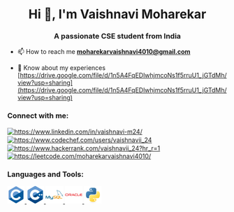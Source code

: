 <h1 align="center">Hi 👋, I'm Vaishnavi Moharekar</h1>
<h3 align="center">A passionate CSE student from India</h3>

- 📫 How to reach me **moharekarvaishnavi4010@gmail.com**

- 📄 Know about my experiences [[https://drive.google.com/file/d/1n5A4FqEDlwhjmcoNs1f5rruU1_jGTdMh/view?usp=sharing](https://drive.google.com/file/d/1n5A4FqEDlwhjmcoNs1f5rruU1_jGTdMh/view?usp=sharing)
](https://drive.google.com/file/d/1cW7rsJS7P0EveJ619OsLvjvZ2NiEGQIv/view?usp=sharing)
<h3 align="left">Connect with me:</h3>
<p align="left">
<a href="https://www.linkedin.com/in/vaishnavi-m24/" target="blank"><img align="center" src="https://raw.githubusercontent.com/rahuldkjain/github-profile-readme-generator/master/src/images/icons/Social/linked-in-alt.svg" alt="https://www.linkedin.com/in/vaishnavi-m24/" height="30" width="40" /></a>
<a href="https://www.codechef.com/users/https://www.codechef.com/users/vaishnavii_24" target="blank"><img align="center" src="https://cdn.jsdelivr.net/npm/simple-icons@3.1.0/icons/codechef.svg" alt="https://www.codechef.com/users/vaishnavii_24" height="30" width="40" /></a>
<a href="https://www.hackerrank.com/https://www.hackerrank.com/vaishnavii_24?hr_r=1" target="blank"><img align="center" src="https://raw.githubusercontent.com/rahuldkjain/github-profile-readme-generator/master/src/images/icons/Social/hackerrank.svg" alt="https://www.hackerrank.com/vaishnavii_24?hr_r=1" height="30" width="40" /></a>
<a href="https://www.leetcode.com/https://leetcode.com/moharekarvaishnavi4010/" target="blank"><img align="center" src="https://raw.githubusercontent.com/rahuldkjain/github-profile-readme-generator/master/src/images/icons/Social/leet-code.svg" alt="https://leetcode.com/moharekarvaishnavi4010/" height="30" width="40" /></a>
</p>

<h3 align="left">Languages and Tools:</h3>
<p align="left"> <a href="https://www.cprogramming.com/" target="_blank" rel="noreferrer"> <img src="https://raw.githubusercontent.com/devicons/devicon/master/icons/c/c-original.svg" alt="c" width="40" height="40"/> </a> <a href="https://www.w3schools.com/cpp/" target="_blank" rel="noreferrer"> <img src="https://raw.githubusercontent.com/devicons/devicon/master/icons/cplusplus/cplusplus-original.svg" alt="cplusplus" width="40" height="40"/> </a> <a href="https://www.mysql.com/" target="_blank" rel="noreferrer"> <img src="https://raw.githubusercontent.com/devicons/devicon/master/icons/mysql/mysql-original-wordmark.svg" alt="mysql" width="40" height="40"/> </a> <a href="https://www.oracle.com/" target="_blank" rel="noreferrer"> <img src="https://raw.githubusercontent.com/devicons/devicon/master/icons/oracle/oracle-original.svg" alt="oracle" width="40" height="40"/> </a> <a href="https://www.python.org" target="_blank" rel="noreferrer"> <img src="https://raw.githubusercontent.com/devicons/devicon/master/icons/python/python-original.svg" alt="python" width="40" height="40"/> </a> </p>
